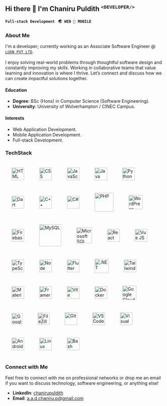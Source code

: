 ## Hi there 👋 I'm Chaniru Puldith&nbsp;<sup>```<DEVELOPER/>```</sup>

**```Full-stack Development```**&ensp;
**```🌏 WEB```&ensp;```📱 MOBILE```**<br/>

### About Me
I'm a developer; currently working as an Associate Software Engineer @ <a href="https://share.google/YgBDjEeYkyRXw6azv" target="_blank">```LUXN PVT LTD```</a>.<br/><br/>
I enjoy solving real-world problems through thoughtful software design and constantly improving my skills. Working in collaborative teams that value learning and innovation is where I thrive. Let’s connect and discuss how we can create impactful solutions together.

#### Education
* **Degree**: BSc (Hons) in Computer Science (Software Engineering).
* **University**: University of Wolverhampton / CINEC Campus.

#### Interests
* Web Application Development.
* Mobile Application Development.
* Full-stack Development.

### TechStack
<img align="center" width="40em" style="padding:20px;" title="HTML" alt="HTML" src="https://cdn.jsdelivr.net/gh/devicons/devicon@latest/icons/html5/html5-plain.svg" />&nbsp;
<img align="center" width="40em" style="padding:20px;" title="CSS" alt="CSS" src="https://cdn.jsdelivr.net/gh/devicons/devicon@latest/icons/css3/css3-plain.svg" />&nbsp;
<img align="center" width="40em" style="padding:20px;" title="JavaScript" alt="JavaScript" src="https://cdn.jsdelivr.net/gh/devicons/devicon@latest/icons/javascript/javascript-plain.svg" />&nbsp;
<img align="center" width="40em" style="padding:20px;" title="Java" alt="Java" src="https://cdn.jsdelivr.net/gh/devicons/devicon@latest/icons/java/java-original.svg" />&nbsp;
<img align="center" width="40em" style="padding:20px;" title="Python" alt="Python" src="https://cdn.jsdelivr.net/gh/devicons/devicon@latest/icons/python/python-original.svg" />&nbsp;
<img align="center" width="40em" style="padding:20px;" title="Dart" alt="Dart" src="https://cdn.jsdelivr.net/gh/devicons/devicon@latest/icons/dart/dart-original.svg" />&nbsp;
<img align="center" width="40em" style="padding:20px;" title="C++" alt="C++" src="https://cdn.jsdelivr.net/gh/devicons/devicon@latest/icons/cplusplus/cplusplus-original.svg" />&nbsp;
<img align="center" width="40em" style="padding:20px;" title="C#" alt="C#" src="https://cdn.jsdelivr.net/gh/devicons/devicon@latest/icons/csharp/csharp-original.svg" />&nbsp;
<img align="center" width="60em" style="padding:20px;" title="PHP" alt="PHP" src="https://cdn.jsdelivr.net/gh/devicons/devicon@latest/icons/php/php-original.svg" />&nbsp;
<img align="center" width="45em" style="padding:20px;" title="WordPress" alt="WordPress" src="https://cdn.jsdelivr.net/gh/devicons/devicon@latest/icons/wordpress/wordpress-original.svg" />&nbsp;
<img align="center" width="40em" style="padding:20px;" title="Firebase" alt="Firebase" src="https://cdn.jsdelivr.net/gh/devicons/devicon@latest/icons/firebase/firebase-original.svg" />&nbsp;
<img align="center" width="70em" style="padding:20px;" title="MySQL" alt="MySQL" src="https://cdn.jsdelivr.net/gh/devicons/devicon@latest/icons/mysql/mysql-original-wordmark.svg" />&nbsp;
<img align="center" width="50em" style="padding:20px;" title="Microsoft SQL Server" alt="Microsoft SQL Server" src="https://cdn.jsdelivr.net/gh/devicons/devicon@latest/icons/microsoftsqlserver/microsoftsqlserver-plain-wordmark.svg" />&nbsp;
<img align="center" width="40em" style="padding:20px;" title="React" alt="React" src="https://cdn.jsdelivr.net/gh/devicons/devicon@latest/icons/react/react-original.svg" />&nbsp;
<img align="center" width="40em" style="padding:20px;" title="Vue JS" alt="Vue JS" src="https://cdn.jsdelivr.net/gh/devicons/devicon@latest/icons/vuejs/vuejs-original.svg" />&nbsp;
<img align="center" width="40em" style="padding:20px;" title="TypeScript" alt="TypeScript" src="https://cdn.jsdelivr.net/gh/devicons/devicon@latest/icons/typescript/typescript-plain.svg" />&nbsp;
<img align="center" width="40em" style="padding:20px;" title="Node JS" alt="Node JS" src="https://cdn.jsdelivr.net/gh/devicons/devicon@latest/icons/nodejs/nodejs-original.svg" />&nbsp;
<img align="center" width="40em" style="padding:20px;" title="Flutter" alt="Flutter" src="https://cdn.jsdelivr.net/gh/devicons/devicon@latest/icons/flutter/flutter-original.svg" />&nbsp;
<img align="center" width="45em" style="padding:20px;" title=".NET" alt=".NET" src="https://cdn.jsdelivr.net/gh/devicons/devicon@latest/icons/dot-net/dot-net-plain-wordmark.svg" />&nbsp;
<img align="center" width="40em" style="padding:20px;" title="Tailwind CSS" alt="TailwindCSS" src="https://cdn.jsdelivr.net/gh/devicons/devicon/icons/tailwindcss/tailwindcss-original.svg" />&nbsp;
<img align="center" width="40em" style="padding:20px;" title="Material UI" alt="Material UI" src="https://cdn.jsdelivr.net/gh/devicons/devicon@latest/icons/materialui/materialui-original.svg" />&nbsp;
<img align="center" width="40em" style="padding:20px;" title="Framer Motion" alt="Framer Motion" src="https://cdn.jsdelivr.net/gh/devicons/devicon@latest/icons/framermotion/framermotion-original.svg" />&nbsp;
<img align="center" width="40em" style="padding:20px;" title="Vite" alt="Vite" src="https://cdn.jsdelivr.net/gh/devicons/devicon@latest/icons/vitejs/vitejs-original.svg" />&nbsp;
<img align="center" width="40em" style="padding:20px;" title="Docker" alt="Docker" src="https://cdn.jsdelivr.net/gh/devicons/devicon@latest/icons/docker/docker-plain-wordmark.svg" />&nbsp;
<img align="center" width="45em" style="padding:20px;" title="Google Cloud Platform" alt="Google Cloud Platform" src="https://cdn.jsdelivr.net/gh/devicons/devicon@latest/icons/googlecloud/googlecloud-original.svg" />&nbsp;
<img align="center" width="35em" style="padding:20px;" title="Google-CloudRun" alt="Google-CloudRun" src="https://cdn.jsdelivr.net/gh/devicons/devicon@latest/icons/cloudrun/cloudrun-original.svg" />&nbsp;
<img align="center" width="38em" style="padding:20px;" title="FileZilla" alt="FileZilla" src="https://cdn.jsdelivr.net/gh/devicons/devicon@latest/icons/filezilla/filezilla-original.svg" />&nbsp;
<img align="center" width="40em" style="padding:20px;" title="Git" alt="Git" src="https://cdn.jsdelivr.net/gh/devicons/devicon@latest/icons/git/git-original.svg" />&nbsp;
<img align="center" width="40em" style="padding:20px;" title="VS Code" alt="VS Code" src="https://cdn.jsdelivr.net/gh/devicons/devicon@latest/icons/vscode/vscode-original.svg" />&nbsp;
<img align="center" width="40em" style="padding:20px;" title="Visual Studio" alt="Visual Studio" src="https://cdn.jsdelivr.net/gh/devicons/devicon@latest/icons/visualstudio/visualstudio-original.svg" />&nbsp;
<img align="center" width="40em" style="padding:20px;" title="Android Studio" alt="Android Studio" src="https://cdn.jsdelivr.net/gh/devicons/devicon@latest/icons/androidstudio/androidstudio-original.svg" />&nbsp;
<img align="center" width="40em" style="padding:20px;" title="Linux" alt="Linux" src="https://cdn.jsdelivr.net/gh/devicons/devicon@latest/icons/linux/linux-original.svg" />&nbsp;
<img align="center" width="40em" style="padding:20px;" title="Bash" alt="Bash" src="https://cdn.jsdelivr.net/gh/devicons/devicon@latest/icons/bash/bash-original.svg" />&nbsp;

### Connect with Me
Feel free to connect with me on professional networks or drop me an email if you want to discuss technology, software engineering, or anything else!

* **LinkedIn**: [chanirupuldith](www.linkedin.com/in/chanirupuldith)
* **Email**: [a.a.d.chaniru.p@gmail.com](a.a.d.chaniru.p@gmail.com)
